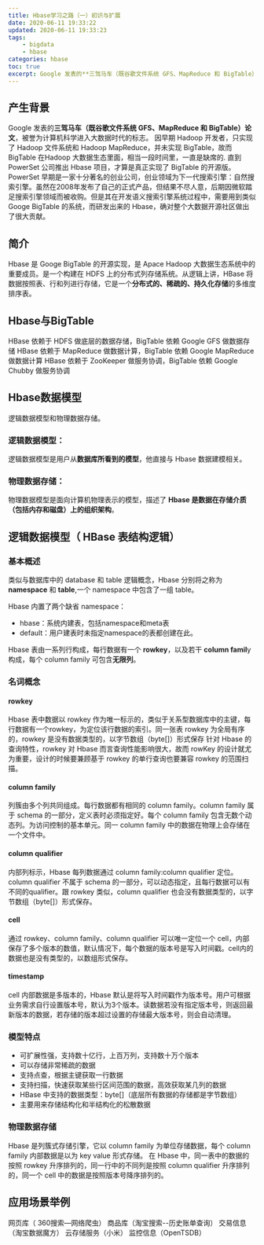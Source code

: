 ```yaml
---
title: Hbase学习之路（一）初识与扩展
date: 2020-06-11 19:33:22
updated: 2020-06-11 19:33:23
tags: 
    - bigdata
    - hbase
categories: hbase
toc: true
excerpt: Google 发表的**三驾马车（既谷歌文件系统 GFS、MapReduce 和 BigTable）论文**，被誉为计算机科学进入大数据时代的标志。
---
```

## 产生背景
Google 发表的**三驾马车（既谷歌文件系统 GFS、MapReduce 和 BigTable）论文**，被誉为计算机科学进入大数据时代的标志。
因早期 Hadoop 开发者，只实现了 Hadoop 文件系统和 Hadoop MapReduce，并未实现 BigTable，故而 BigTable 在Hadoop 大数据生态里面，相当一段时间里，一直是缺席的.
直到 PowerSet 公司推出 Hbase 项目，才算是真正实现了 BigTable 的开源版。PowerSet 早期是一家十分著名的创业公司，创业领域为下一代搜索引擎：自然搜索引擎。虽然在2008年发布了自己的正式产品，但结果不尽人意，后期因微软踏足搜索引擎领域而被收购。但是其在开发语义搜索引擎系统过程中，需要用到类似 Googe BigTable 的系统，而研发出来的 Hbase，确对整个大数据开源社区做出了很大贡献。

## 简介
Hbase 是 Googe BigTable 的开源实现，是 Apace Hadoop 大数据生态系统中的重要成员。是⼀个构建在 HDFS 上的分布式列存储系统。从逻辑上讲，HBase 将数据按照表、⾏和列进⾏存储，它是⼀个**分布式的、稀疏的、持久化存储**的多维度排序表。

## Hbase与BigTable
HBase 依赖于 HDFS 做底层的数据存储，BigTable 依赖 Google GFS 做数据存储
HBase 依赖于 MapReduce 做数据计算，BigTable 依赖 Google MapReduce 做数据计算
HBase 依赖于 ZooKeeper 做服务协调，BigTable 依赖 Google Chubby 做服务协调

## Hbase数据模型 
逻辑数据模型和物理数据存储。

### 逻辑数据模型：
逻辑数据模型是用户从**数据库所看到的模型**，他直接与 Hbase 数据建模相关。

### 物理数据存储：
物理数据模型是面向计算机物理表示的模型，描述了 **Hbase 是数据在存储介质（包括内存和磁盘）上的组织架构**。

## 逻辑数据模型（ HBase 表结构逻辑）
### 基本概述 
类似与数据库中的 database 和 table 逻辑概念，Hbase 分别将之称为 **namespace** 和 **table**,一个 namespace 中包含了一组 table。

Hbase 内置了两个缺省  namespace：
- hbase：系统内建表，包括namespace和meta表
- default：用户建表时未指定namespace的表都创建在此。

Hbase 表由一系列行构成，每行数据有一个 **rowkey**，以及若干 **column famil**y 构成，每个 column family 可包含**无限列**。
    
### 名词概念
#### rowkey
Hbase 表中数据以 rowkey 作为唯一标示的，类似于关系型数据库中的主键，每行数据有一个rowkey，为定位该行数据的索引。同一张表 rowkey 为全局有序的，rowkey 是没有数据类型的，以字节数组（byte[]）形式保存
针对 Hbase 的查询特性，rowkey 对 Hbase 而言查询性能影响很大，故而 rowKey 的设计就尤为重要，设计的时候要兼顾基于 rowkey 的单行查询也要兼容 rowkey 的范围扫描。

#### column family
列簇由多个列共同组成。每行数据都有相同的 column family。column family 属于 schema 的一部分，定义表时必须指定好。每个 column family 包含无数个动态列。为访问控制的基本单元。同一 column family 中的数据在物理上会存储在一个文件中。

#### column qualifier
内部列标示，Hbase 每列数据通过  column family:column qualifier 定位。column qualifier 不属于 schema 的一部分，可以动态指定，且每行数据可以有不同的qualifier。跟 rowkey 类似，column qualifier 也会没有数据类型的，以字节数组（byte[]）形式保存。

#### cell
通过 rowkey、column family、column qualifier 可以唯一定位一个 cell，内部保存了多个版本的数值，默认情况下，每个数据的版本号是写入时间戳。cell内的数据也是没有类型的，以数组形式保存。

#### timestamp
cell 内部数据是多版本的，Hbase 默认是将写入时间戳作为版本号。用户可根据业务需求自行设置版本号，默认为3个版本。读数据若没有指定版本号，则返回最新版本的数据，若存储的版本超过设置的存储最大版本号，则会自动清理。

### 模型特点
- 可扩展性强，支持数十亿行，上百万列，支持数十万个版本
- 可以存储非常稀疏的数据
- 支持点查，根据主键获取一行数据
- 支持扫描，快速获取某些行区间范围的数据，高效获取某几列的数据
- HBase 中支持的数据类型：byte[]（底层所有数据的存储都是字节数组）
- 主要用来存储结构化和半结构化的松散数据

### 物理数据存储
Hbase 是列簇式存储引擎，它以 column family 为单位存储数据，每个 column family 内部数据是以为  key value 形式存储。
在 Hbase 中，同一表中的数据的按照 rowkey 升序排列的，同一行中的不同列是按照 column qualifier 升序排列的，同一个 cell 中的数据是按照版本号降序排列的。

## 应用场景举例
⽹页库（ 360搜索—⽹络爬⾍）
商品库（淘宝搜索--历史账单查询）
交易信息（淘宝数据魔⽅）
云存储服务（⼩⽶）
监控信息（OpenTSDB）
 






